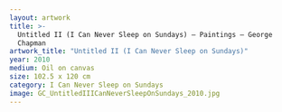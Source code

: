 ```yaml
---
layout: artwork
title: >-
  Untitled II (I Can Never Sleep on Sundays) — Paintings — George
  Chapman
artwork_title: "Untitled II (I Can Never Sleep on Sundays)"
year: 2010
medium: Oil on canvas
size: 102.5 x 120 cm
category: I Can Never Sleep on Sundays
image: GC_UntitledIIICanNeverSleepOnSundays_2010.jpg
---
```

